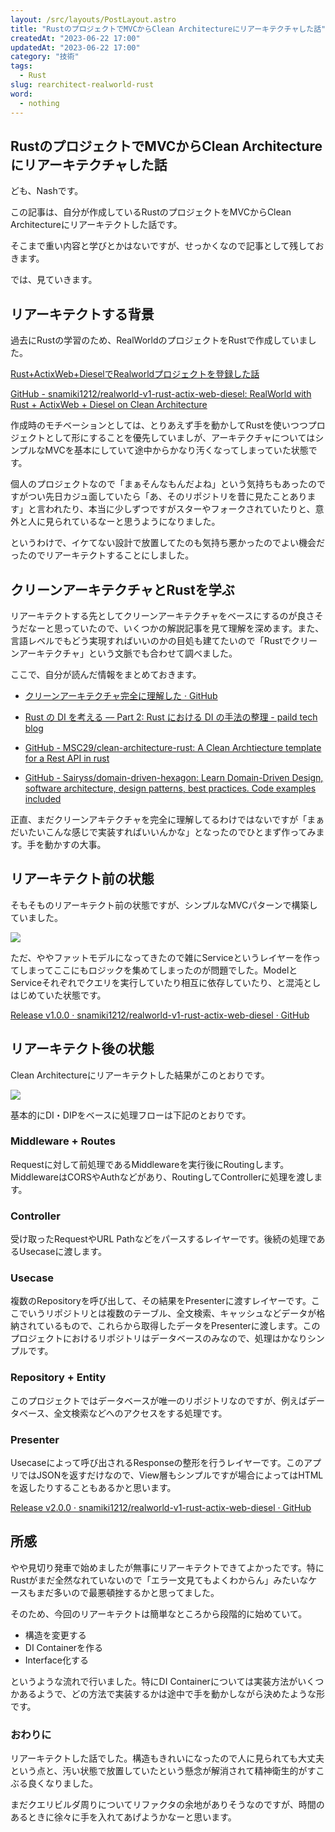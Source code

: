 ```yaml
---
layout: /src/layouts/PostLayout.astro
title: "RustのプロジェクトでMVCからClean Architectureにリアーキテクチャした話"
createdAt: "2023-06-22 17:00"
updatedAt: "2023-06-22 17:00"
category: "技術"
tags:
  - Rust
slug: rearchitect-realworld-rust
word:
  - nothing
---
```


## RustのプロジェクトでMVCからClean Architectureにリアーキテクチャした話

ども、Nashです。

この記事は、自分が作成しているRustのプロジェクトをMVCからClean Architectureにリアーキテクトした話です。

そこまで重い内容と学びとかはないですが、せっかくなので記事として残しておきます。

では、見ていきます。

## リアーキテクトする背景

過去にRustの学習のため、RealWorldのプロジェクトをRustで作成していました。

[Rust+ActixWeb+DieselでRealworldプロジェクトを登録した話](/rust-actix-web-diesel-realworld/)

[GitHub - snamiki1212/realworld-v1-rust-actix-web-diesel: RealWorld with Rust + ActixWeb + Diesel on Clean Architecture](https://github.com/snamiki1212/realworld-v1-rust-actix-web-diesel)

作成時のモチベーションとしては、とりあえず手を動かしてRustを使いつつプロジェクトとして形にすることを優先していましが、アーキテクチャについてはシンプルなMVCを基本にしていて途中からかなり汚くなってしまっていた状態です。

個人のプロジェクトなので「まぁそんなもんだよね」という気持ちもあったのですがつい先日カジュ面していたら「あ、そのリポジトリを昔に見たことあります」と言われたり、本当に少しずつですがスターやフォークされていたりと、意外と人に見られているなーと思うようになりました。

というわけで、イケてない設計で放置してたのも気持ち悪かったのでよい機会だったのでリアーキテクトすることにしました。

## クリーンアーキテクチャとRustを学ぶ

リアーキテクトする先としてクリーンアーキテクチャをベースにするのが良さそうだなーと思っていたので、いくつかの解説記事を見て理解を深めます。また、言語レベルでもどう実現すればいいのかの目処も建てたいので「Rustでクリーンアーキテクチャ」という文脈でも合わせて調べました。

ここで、自分が読んだ情報をまとめておきます。

- [クリーンアーキテクチャ完全に理解した · GitHub](https://gist.github.com/mpppk/609d592f25cab9312654b39f1b357c60)

- [Rust の DI を考える –– Part 2: Rust における DI の手法の整理 - paild tech blog](https://techblog.paild.co.jp/entry/2023/06/12/170637)
- [GitHub - MSC29/clean-architecture-rust: A Clean Archtiecture template for a Rest API in rust](https://github.com/MSC29/clean-architecture-rust/tree/main)
- [GitHub - Sairyss/domain-driven-hexagon: Learn Domain-Driven Design, software architecture, design patterns, best practices. Code examples included](https://github.com/Sairyss/domain-driven-hexagon)

正直、まだクリーンアキテクチャを完全に理解してるわけではないですが「まぁだいたいこんな感じで実装すればいいんかな」となったのでひとまず作ってみます。手を動かすの大事。

## リアーキテクト前の状態

そもそものリアーキテクト前の状態ですが、シンプルなMVCパターンで構築していました。

[![](https://mermaid.ink/img/pako:eNqVUk1PwzAM_StRToA2eq_QJLZynJDYkXLwEm8EtUlx3CE07b_TJC2rqk2Imz_es9-zfJTKaZS59PjZolVYGNgT1KUVAhQ7EqvKoOWQN0BslGnAslgbrSv8AkIBfpQ9bGmR1b9pdjclrpxlclWFFIjnLBJfdwjcEr5l0Jh78lPyBulgVFzZhxOaT9UL1GJZ2lBLdsR8sRipzgUF-z7aHFkLqLPEXMzjhLODaf_Re7O3gp14SfPE8_YDFQeVNyOZ_bZO5u2Fib21ft3gOXSKZSyGcrH8A_sf3V18QGJhbJTuG2c9XtWe2lfEp_uGgyaYnMkaqQajuyc7BkIp-R1rLGXehRp30FZcytKeOmjbaGB80qb7PJnvoPI4k9Cy23xbJXOmFgdQ_6hDESNnnZ45_vTpB2sR_2U?type=png)](https://mermaid.live/edit#pako:eNqVUk1PwzAM_StRToA2eq_QJLZynJDYkXLwEm8EtUlx3CE07b_TJC2rqk2Imz_es9-zfJTKaZS59PjZolVYGNgT1KUVAhQ7EqvKoOWQN0BslGnAslgbrSv8AkIBfpQ9bGmR1b9pdjclrpxlclWFFIjnLBJfdwjcEr5l0Jh78lPyBulgVFzZhxOaT9UL1GJZ2lBLdsR8sRipzgUF-z7aHFkLqLPEXMzjhLODaf_Re7O3gp14SfPE8_YDFQeVNyOZ_bZO5u2Fib21ft3gOXSKZSyGcrH8A_sf3V18QGJhbJTuG2c9XtWe2lfEp_uGgyaYnMkaqQajuyc7BkIp-R1rLGXehRp30FZcytKeOmjbaGB80qb7PJnvoPI4k9Cy23xbJXOmFgdQ_6hDESNnnZ45_vTpB2sR_2U)



ただ、ややファットモデルになってきたので雑にServiceというレイヤーを作ってしまってここにもロジックを集めてしまったのが問題でした。ModelとServiceそれぞれでクエリを実行していたり相互に依存していたり、と混沌としはじめていた状態です。

[Release v1.0.0 · snamiki1212/realworld-v1-rust-actix-web-diesel · GitHub](https://github.com/snamiki1212/realworld-v1-rust-actix-web-diesel/releases/tag/v1.0.0)


## リアーキテクト後の状態

Clean Architectureにリアーキテクトした結果がこのとおりです。

[![](https://mermaid.ink/img/pako:eNqNk99rgzAQx_-VECi0rOq7jD509rEwXPdU-5DquQbUuORcKaX_-xLj71GmIFzuvvnk7pK701gkQH2aZuIaX5hEcgiigujvLeNQ4HIZUWtFdLWykVBUCMeI7nmSZHBlEsiLdZLXs9yY31My9lhZeonkPyCVd887sVoTacSPiJ6ao0SBUmQZSE3tF39gKTCsNMA7NtbJizu1cqXqiO9apXOugZ09h1e24hHuU0HMlKm5seagKisdgUIoheIo5E2z-sUcnGzVfIzcFcjR4KwxBwVGOcEE2-MyYMjOOuWV9lnvYkEOoiQoyFYginz4NIjjhPBdgULH2dj7H7wPYpz9XU4vug43zRz1uA70nZm2rQ7bSofl1-5gO0jb5msy1wW0JRLHfbLd_edU92m6JtI9scnr09EQVCkKBUZm-0bXNAeZM57oububHRHFC-QQUV-bCaSsyvS4RcVDS6syYQi7xORB_ZRlCtaUVSg-bkVMfZQVtKKAsy_J8k4F9aa9HfB6zh-_085WkQ?type=png)](https://mermaid.live/edit#pako:eNqNk99rgzAQx_-VECi0rOq7jD509rEwXPdU-5DquQbUuORcKaX_-xLj71GmIFzuvvnk7pK701gkQH2aZuIaX5hEcgiigujvLeNQ4HIZUWtFdLWykVBUCMeI7nmSZHBlEsiLdZLXs9yY31My9lhZeonkPyCVd887sVoTacSPiJ6ao0SBUmQZSE3tF39gKTCsNMA7NtbJizu1cqXqiO9apXOugZ09h1e24hHuU0HMlKm5seagKisdgUIoheIo5E2z-sUcnGzVfIzcFcjR4KwxBwVGOcEE2-MyYMjOOuWV9lnvYkEOoiQoyFYginz4NIjjhPBdgULH2dj7H7wPYpz9XU4vug43zRz1uA70nZm2rQ7bSofl1-5gO0jb5msy1wW0JRLHfbLd_edU92m6JtI9scnr09EQVCkKBUZm-0bXNAeZM57oububHRHFC-QQUV-bCaSsyvS4RcVDS6syYQi7xORB_ZRlCtaUVSg-bkVMfZQVtKKAsy_J8k4F9aa9HfB6zh-_085WkQ)

基本的にDI・DIPをベースに処理フローは下記のとおりです。

### Middleware + Routes

Requestに対して前処理であるMiddlewareを実行後にRoutingします。MiddlewareはCORSやAuthなどがあり、RoutingしてControllerに処理を渡します。

### Controller

受け取ったRequestやURL Pathなどをパースするレイヤーです。後続の処理であるUsecaseに渡します。

### Usecase

複数のRepositoryを呼び出して、その結果をPresenterに渡すレイヤーです。ここでいうリポジトリとは複数のテーブル、全文検索、キャッシュなどデータが格納されているもので、これらから取得したデータをPresenterに渡します。このプロジェクトにおけるリポジトリはデータベースのみなので、処理はかなりシンプルです。

### Repository + Entity

このプロジェクトではデータベースが唯一のリポジトリなのですが、例えばデータベース、全文検索などへのアクセスをする処理です。

### Presenter

Usecaseによって呼び出されるResponseの整形を行うレイヤーです。このアプリではJSONを返すだけなので、View層もシンプルですが場合によってはHTMLを返したりすることもあるかと思います。

[Release v2.0.0 · snamiki1212/realworld-v1-rust-actix-web-diesel · GitHub](https://github.com/snamiki1212/realworld-v1-rust-actix-web-diesel/releases/tag/v2.0.0)


## 所感

やや見切り発車で始めましたが無事にリアーキテクトできてよかったです。特にRustがまだ全然なれていないので「エラー文見てもよくわからん」みたいなケースもまだ多いので最悪頓挫するかと思ってました。

そのため、今回のリアーキテクトは簡単なところから段階的に始めていて。

- 構造を変更する
- DI Containerを作る
- Interface化する

というような流れで行いました。特にDI Containerについては実装方法がいくつかあるようで、どの方法で実装するかは途中で手を動かしながら決めたような形です。


### おわりに

リアーキテクトした話でした。構造もきれいになったので人に見られても大丈夫という点と、汚い状態で放置していたという懸念が解消されて精神衛生的がすこぶる良くなりました。

まだクエリビルダ周りについてリファクタの余地がありそうなのですが、時間のあるときに徐々に手を入れてあげようかなーと思います。
